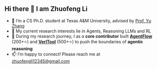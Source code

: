## Hi there 👋 I am Zhuofeng Li

<!--
**Zhuofeng-Li/Zhuofeng-Li** is a ✨ _special_ ✨ repository because its `README.md` (this file) appears on your GitHub profile.

Here are some ideas to get you started:

- 🔭 I’m currently working on ...
- 🌱 I’m currently learning ...
- 👯 I’m looking to collaborate on ...
- 🤔 I’m looking for help with ...
- 💬 Ask me about ...
- 📫 How to reach me: ...
- 😄 Pronouns: ...
- ⚡ Fun fact: ...
-->

- 🔭 I’m a CS Ph.D. student at Texas A&M University, advised by [Prof. Yu Zhang](https://yuzhimanhua.github.io/)
- 🌱 My current research interests lie in Agents, Reasoning LLMs and RL
- 🚀 During my research journey, I as a **core contributor** built [**AgentFlow**](https://github.com/lupantech/AgentFlow) (200+⭐) and [**VerlTool**](https://github.com/TIGER-AI-Lab/verl-tool) (500+⭐) to push the boundaries of **agentic reasoning**
- 📫 I’m happy to connect! Please reach me at zhuofengli12345@gmail.com




